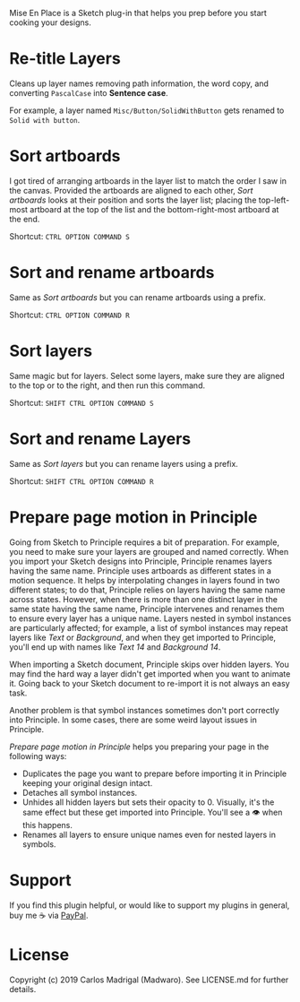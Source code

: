 Mise En Place is a Sketch plug-in that helps you prep before you start cooking
your designs.

# Re-title Layers

Cleans up layer names removing path information, the word copy, and converting
`PascalCase` into __Sentence case__.

For example, a layer named `Misc/Button/SolidWithButton` gets renamed to
`Solid with button`.

# Sort artboards

I got tired of arranging artboards in the layer list to match the order I saw in
the canvas. Provided the artboards are aligned to each other, *Sort artboards*
looks at their position and sorts the layer list; placing the top-left-most
artboard at the top of the list and the bottom-right-most artboard at the end.

Shortcut: `CTRL OPTION COMMAND S`

# Sort and rename artboards

Same as *Sort artboards* but you can rename artboards using a prefix.

Shortcut: `CTRL OPTION COMMAND R`

# Sort layers

Same magic but for layers. Select some layers, make sure they are aligned to the top
or to the right, and then run this command.

Shortcut: `SHIFT CTRL OPTION COMMAND S`

# Sort and rename Layers

Same as *Sort layers* but you can rename layers using a prefix.

Shortcut: `SHIFT CTRL OPTION COMMAND R`

# Prepare page motion in Principle

Going from Sketch to Principle requires a bit of preparation. For example, you
need to make sure your layers are grouped and named correctly. When you import
your Sketch designs into Principle, Principle renames layers having the same
name. Principle uses artboards as different states in a motion sequence. It
helps by interpolating changes in layers found in two different states; to do
that, Principle relies on layers having the same name across states. However,
when there is more than one distinct layer in the same state having the same
name, Principle intervenes and renames them to ensure every layer has a unique
name. Layers nested in symbol instances are particularly affected; for example,
a list of symbol instances may repeat layers like _Text_ or _Background_, and
when they get imported to Principle, you'll end up with names like _Text 14_ and
_Background 14_.

When importing a Sketch document, Principle skips over hidden layers. You may
find the hard way a layer didn't get imported when you want to animate it. Going
back to your Sketch document to re-import it is not always an easy task.

Another problem is that symbol instances sometimes don't port correctly into
Principle. In some cases, there are some weird layout issues in Principle.

*Prepare page motion in Principle* helps you preparing your page in the
following ways:

- Duplicates the page you want to prepare before importing it in Principle
  keeping your original design intact.
- Detaches all symbol instances.
- Unhides all hidden layers but sets their opacity to 0. Visually, it's the same
  effect but these get imported into Principle. You'll see a 👁  when this
  happens.
- Renames all layers to ensure unique names even for nested layers in symbols.

# Support

If you find this plugin helpful, or would like to support my plugins in general, buy me ☕️ via <a href="https://paypal.me/madwaro">PayPal</a>.

# License

Copyright (c) 2019 Carlos Madrigal (Madwaro). See LICENSE.md for further details.

